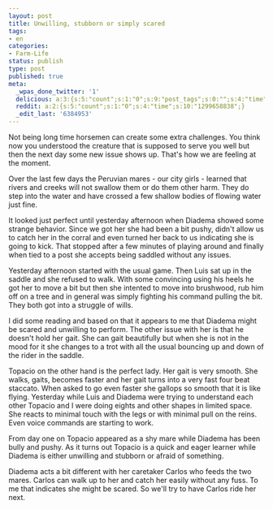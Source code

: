 ```yaml
---
layout: post
title: Unwilling, stubborn or simply scared
tags:
- en
categories:
- Farm-Life
status: publish
type: post
published: true
meta:
  _wpas_done_twitter: '1'
  delicious: a:3:{s:5:"count";s:1:"0";s:9:"post_tags";s:0:"";s:4:"time";s:10:"1281981115";}
  reddit: a:2:{s:5:"count";s:1:"0";s:4:"time";s:10:"1299658838";}
  _edit_last: '6384953'
---
```

Not being long time horsemen can create some extra challenges. You think now you understood the creature that is supposed to serve you well but then the next day some new issue shows up. That's how we are feeling at the moment.

Over the last few days the Peruvian mares - our city girls - learned that rivers and creeks will not swallow them or do them other harm. They do step into the water and have crossed a few shallow bodies of flowing water just fine.

It looked just perfect until yesterday afternoon when Diadema showed some strange behavior. Since we got her she had been a bit pushy, didn't allow us to catch her in the corral and even turned her back to us indicating she is going to kick. That stopped after a few minutes of playing around and finally when tied to a post she accepts being saddled without any issues.

Yesterday afternoon started with the usual game. Then Luis sat up in the saddle and she refused to walk. With some convincing using his heels he got her to move a bit but then she intented to move into brushwood, rub him off on a tree and in general was simply fighting his command pulling the bit. They both got into a struggle of wills.

I did some reading and based on that it appears to me that Diadema might be scared and unwilling to perform. The other issue with her is that he doesn't hold her gait. She can gait beautifully but when she is not in the mood for it she changes to a trot with all the usual bouncing up and down of the rider in the saddle.

Topacio on the other hand is the perfect lady. Her gait is very smooth. She walks, gaits, becomes faster and her gait turns into a very fast four beat staccato. When asked to go even faster she gallops so smooth that it is like flying. Yesterday while Luis and Diadema were trying to understand each other Topacio and I were doing eights and other shapes in limited space. She reacts to minimal touch with the legs or with minimal pull on the reins. Even voice commands are starting to work.

From day one on Topacio appeared as a shy mare while Diadema has been bully and pushy. As it turns out Topacio is a quick and eager learner while Diadema is either unwilling and stubborn or afraid of something.

Diadema acts a bit different with her caretaker Carlos who feeds the two mares. Carlos can walk up to her and catch her easily without any fuss. To me that indicates she might be scared. So we'll try to have Carlos ride her next.
